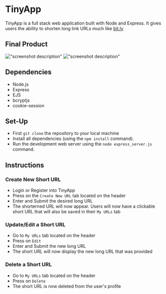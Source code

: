 # TinyApp

TinyApp is a full stack web application built with Node and Express. It gives users the ability to shorten long link URLs much like [bit.ly](https://bitly.com/) 

## Final Product

!["screenshot description"](#)
!["screenshot description"](#)

## Dependencies

- Node.js
- Express
- EJS
- bcryptjs
- cookie-session

## Set-Up
- First `git clone` the repository to your local machine
- Install all dependencies (using the `npm install` command).
- Run the development web server using the `node express_server.js` command.

## Instructions
### Create New Short URL
- Login or Register into TinyApp
- Press on the `Create New URL` tab located on the header
- Enter and Submit the desired long URL
- The shorterned URL will now appear. Users will now have a clickable short URL that will also be saved in their `My URLs` tab

### Update/Edit a Short URL
- Go to `My URLs` tab located on the header
- Press on `Edit`
- Enter and Submit the new long URL
- The short URL will now display the new long URL that was provided

### Delete a Short URL
- Go to `My URLs` tab located on the header
- Press on `Delete`
- The short URL is now deleted from the user's profile 

